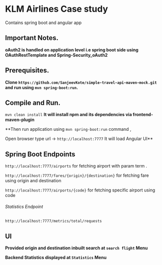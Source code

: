 # KLM Airlines Case study 
Contains spring boot and angular app

## Important Notes.

**oAuth2 is handled on application level i.e spring boot side using OAuthRestTemplate and Spring-Security_oAuth2**

## Prerequisites.

**Clone `https://github.com/SanjeevKote/simple-travel-api-maven-mock.git` and run using `mvn spring-boot:run`.**

## Compile and Run.

`mvn clean install` **It will install npm and its dependencies via frontend-maven-plugin**

**Then run application using `mvn spring-boot:run` command , 

Open browser type url ->  `http://localhost:7777` It will load Angular UI**


## Spring Boot Endpoints 

`http://localhost:7777/airports`    for fetching airport with param term .

`http://localhost:7777/fares/{origin}/{destination}`    for fetching fare using origin and destination

`http://localhost:7777/airports/{code}`    for fetching specific airport using code

###### Statistics Endpoint

`http://localhost:7777/metrics/total/requests`

## UI

**Provided origin and destination inbuilt search at `search flight` Menu**

**Backend Statistics displayed at `Statistics` Menu**



